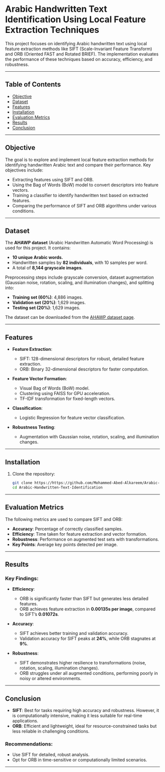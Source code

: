 # Arabic Handwritten Text Identification Using Local Feature Extraction Techniques

This project focuses on identifying Arabic handwritten text using local feature extraction methods like SIFT (Scale-Invariant Feature Transform) and ORB (Oriented FAST and Rotated BRIEF). The implementation evaluates the performance of these techniques based on accuracy, efficiency, and robustness.

---

## Table of Contents

- [Objective](#objective)
- [Dataset](#dataset)
- [Features](#features)
- [Installation](#installation)
- [Evaluation Metrics](#evaluation-metrics)
- [Results](#results)
- [Conclusion](#conclusion)

---

## Objective

The goal is to explore and implement local feature extraction methods for identifying handwritten Arabic text and compare their performance. Key objectives include:

- Extracting features using SIFT and ORB.
- Using the Bag of Words (BoW) model to convert descriptors into feature vectors.
- Training a classifier to identify handwritten text based on extracted features.
- Comparing the performance of SIFT and ORB algorithms under various conditions.

---

## Dataset

The **AHAWP dataset** (Arabic Handwritten Automatic Word Processing) is used for this project. It contains:

- **10 unique Arabic words.**
- Handwritten samples by **82 individuals**, with 10 samples per word.
- A total of **8,144 grayscale images**.

Preprocessing steps include grayscale conversion, dataset augmentation (Gaussian noise, rotation, scaling, and illumination changes), and splitting into:

- **Training set (60%)**: 4,886 images.
- **Validation set (20%)**: 1,629 images.
- **Testing set (20%)**: 1,629 images.

The dataset can be downloaded from the [AHAWP dataset page](https://data.mendeley.com/datasets/2h76672znt/1/files/9031138a-b812-433e-a704-8acb1707936e).

---

## Features

- **Feature Extraction**:
  - SIFT: 128-dimensional descriptors for robust, detailed feature extraction.
  - ORB: Binary 32-dimensional descriptors for faster computation.

- **Feature Vector Formation**:
  - Visual Bag of Words (BoW) model.
  - Clustering using FAISS for GPU acceleration.
  - TF-IDF transformation for fixed-length vectors.

- **Classification**:
  - Logistic Regression for feature vector classification.

- **Robustness Testing**:
  - Augmentation with Gaussian noise, rotation, scaling, and illumination changes.

---

## Installation

1. Clone the repository:
   ```bash
   git clone https://https://github.com/Mohammed-Abed-Alkareem/Arabic-Handwriting-Identification-Local-Feature-Extraction
   cd Arabic-Handwritten-Text-Identification
   ```
---



## Evaluation Metrics

The following metrics are used to compare SIFT and ORB:

- **Accuracy**: Percentage of correctly classified samples.
- **Efficiency**: Time taken for feature extraction and vector formation.
- **Robustness**: Performance on augmented test sets with transformations.
- **Key Points**: Average key points detected per image.

---

## Results

### Key Findings:

- **Efficiency**:
  - ORB is significantly faster than SIFT but generates less detailed features.
  - ORB achieves feature extraction in **0.00135s per image**, compared to SIFT’s **0.01072s**.

- **Accuracy**:
  - SIFT achieves better training and validation accuracy.
  - Validation accuracy for SIFT peaks at **24%**, while ORB stagnates at **9%**.

- **Robustness**:
  - SIFT demonstrates higher resilience to transformations (noise, rotation, scaling, illumination changes).
  - ORB struggles under all augmented conditions, performing poorly in noisy or altered environments.

---

## Conclusion

- **SIFT**: Best for tasks requiring high accuracy and robustness. However, it is computationally intensive, making it less suitable for real-time applications.
- **ORB**: Efficient and lightweight, ideal for resource-constrained tasks but less reliable in challenging conditions.

### Recommendations:
- Use SIFT for detailed, robust analysis.
- Opt for ORB in time-sensitive or computationally limited scenarios.

---

